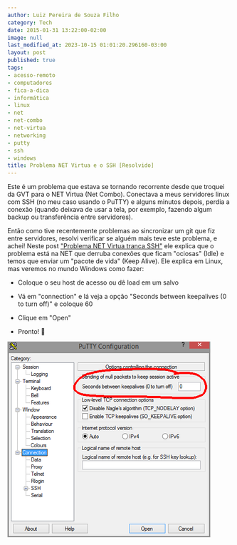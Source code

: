 ```yaml
---
author: Luiz Pereira de Souza Filho
category: Tech
date: 2015-01-31 13:22:00-02:00
image: null
last_modified_at: 2023-10-15 01:01:20.296160-03:00
layout: post
published: true
tags:
- acesso-remoto
- computadores
- fica-a-dica
- informática
- linux
- net
- net-combo
- net-virtua
- networking
- putty
- ssh
- windows
title: Problema NET Virtua e o SSH [Resolvido]
---
```


Este é um problema que estava se tornando recorrente desde que troquei da GVT para o NET Virtua (Net Combo). Conectava a meus servidores linux com SSH (no meu caso usando o PuTTY) e alguns minutos depois, perdia a conexão (quando deixava de usar a tela, por exemplo, fazendo algum backup ou transferência entre servidores).

Então como tive recentemente problemas ao sincronizar um git que fiz entre servidores, resolvi verificar se alguém mais teve este problema, e achei! Neste post ["Problema NET Virtua tranca SSH"](http://www.delete.com.br/problema-net-virtua-tranca-ssh/) ele explica que o problema está na NET que derruba conexões que ficam "ociosas" (Idle) e temos que enviar um "pacote de vida" (Keep Alive). Ele explica em Linux, mas veremos no mundo Windows como fazer:

* Coloque o seu host de acesso ou dê load em um salvo

* Vá em "connection" e lá veja a opção "Seconds between keepalives (0 to turn off)" e coloque 60

* Clique em "Open"

* Pronto! 🙂

![Putty](/wp-content/uploads/2015/01/putty.png)
